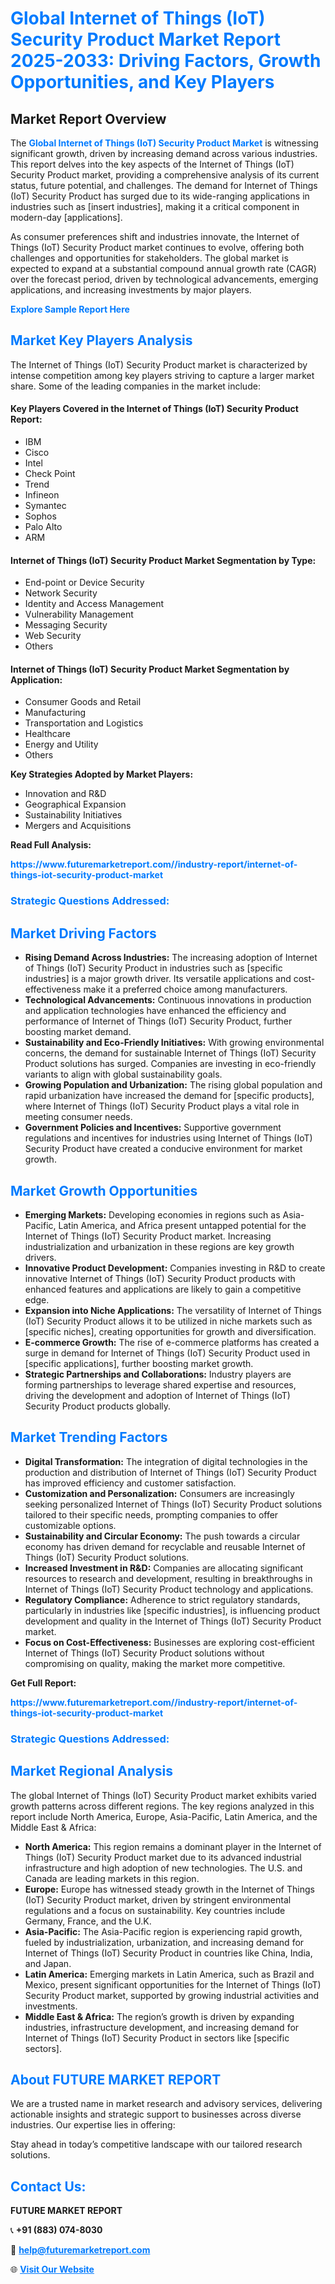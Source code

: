 <h1 style="color: #007BFF;">Global Internet of Things (IoT) Security Product Market Report 2025-2033: Driving Factors, Growth Opportunities, and Key Players</h1>

<section id="overview">
<h2>Market Report Overview</h2>
<p>The <a href="https://www.futuremarketreport.com//industry-report/internet-of-things-iot-security-product-market" style="color: #007BFF; text-decoration: none;"><strong>Global Internet of Things (IoT) Security Product Market</strong></a> is witnessing significant growth, driven by increasing demand across various industries. This report delves into the key aspects of the Internet of Things (IoT) Security Product market, providing a comprehensive analysis of its current status, future potential, and challenges. The demand for Internet of Things (IoT) Security Product has surged due to its wide-ranging applications in industries such as [insert industries], making it a critical component in modern-day [applications].</p>
<p>As consumer preferences shift and industries innovate, the Internet of Things (IoT) Security Product market continues to evolve, offering both challenges and opportunities for stakeholders. The global market is expected to expand at a substantial compound annual growth rate (CAGR) over the forecast period, driven by technological advancements, emerging applications, and increasing investments by major players.</p>
</section>

<section id="overview">
<p><a href="https://www.futuremarketreport.com//request-sample/reportId=54404" style="color: #007BFF; text-decoration: none;"><strong>Explore Sample Report Here</strong></a></p>
</section>

<section id="key-players">
<h2 style="color: #007BFF;">Market Key Players Analysis</h2>
<p>The Internet of Things (IoT) Security Product market is characterized by intense competition among key players striving to capture a larger market share. Some of the leading companies in the market include:</p>
<h4>Key Players Covered in the Internet of Things (IoT) Security Product Report:</h4>
<ul><li>IBM</li><li>Cisco</li><li>Intel</li><li>Check Point</li><li>Trend</li><li>Infineon</li><li>Symantec</li><li>Sophos</li><li>Palo Alto</li><li>ARM</li></ul>
<h4>Internet of Things (IoT) Security Product Market Segmentation by Type:</h4>
<ul><li>End-point or Device Security</li><li>Network Security</li><li>Identity and Access Management</li><li>Vulnerability Management</li><li>Messaging Security</li><li>Web Security</li><li>Others</li></ul>

<h4>Internet of Things (IoT) Security Product Market Segmentation by Application:</h4>
<ul><li>Consumer Goods and Retail</li><li>Manufacturing</li><li>Transportation and Logistics</li><li>Healthcare</li><li>Energy and Utility</li><li>Others</li></ul>
<p><strong>Key Strategies Adopted by Market Players:</strong></p>
<ul>
<li>Innovation and R&D</li>
<li>Geographical Expansion</li>
<li>Sustainability Initiatives</li>
<li>Mergers and Acquisitions</li>
</ul>
</section>

<section>
<p><strong>Read Full Analysis: </strong></p><a href="https://www.futuremarketreport.com//industry-report/internet-of-things-iot-security-product-market" style="color: #007BFF; text-decoration: none;"><strong>https://www.futuremarketreport.com//industry-report/internet-of-things-iot-security-product-market</strong></a>
<h3 style="color: #007BFF;">Strategic Questions Addressed:</h3>
</section>

<section id="driving-factors">
<h2 style="color: #007BFF;">Market Driving Factors</h2>
<ul>
<li><strong>Rising Demand Across Industries:</strong> The increasing adoption of Internet of Things (IoT) Security Product in industries such as [specific industries] is a major growth driver. Its versatile applications and cost-effectiveness make it a preferred choice among manufacturers.</li>
<li><strong>Technological Advancements:</strong> Continuous innovations in production and application technologies have enhanced the efficiency and performance of Internet of Things (IoT) Security Product, further boosting market demand.</li>
<li><strong>Sustainability and Eco-Friendly Initiatives:</strong> With growing environmental concerns, the demand for sustainable Internet of Things (IoT) Security Product solutions has surged. Companies are investing in eco-friendly variants to align with global sustainability goals.</li>
<li><strong>Growing Population and Urbanization:</strong> The rising global population and rapid urbanization have increased the demand for [specific products], where Internet of Things (IoT) Security Product plays a vital role in meeting consumer needs.</li>
<li><strong>Government Policies and Incentives:</strong> Supportive government regulations and incentives for industries using Internet of Things (IoT) Security Product have created a conducive environment for market growth.</li>
</ul>
</section>

<section id="growth-opportunities">
<h2 style="color: #007BFF;">Market Growth Opportunities</h2>
<ul>
<li><strong>Emerging Markets:</strong> Developing economies in regions such as Asia-Pacific, Latin America, and Africa present untapped potential for the Internet of Things (IoT) Security Product market. Increasing industrialization and urbanization in these regions are key growth drivers.</li>
<li><strong>Innovative Product Development:</strong> Companies investing in R&D to create innovative Internet of Things (IoT) Security Product products with enhanced features and applications are likely to gain a competitive edge.</li>
<li><strong>Expansion into Niche Applications:</strong> The versatility of Internet of Things (IoT) Security Product allows it to be utilized in niche markets such as [specific niches], creating opportunities for growth and diversification.</li>
<li><strong>E-commerce Growth:</strong> The rise of e-commerce platforms has created a surge in demand for Internet of Things (IoT) Security Product used in [specific applications], further boosting market growth.</li>
<li><strong>Strategic Partnerships and Collaborations:</strong> Industry players are forming partnerships to leverage shared expertise and resources, driving the development and adoption of Internet of Things (IoT) Security Product products globally.</li>
</ul>
</section>

<section id="trending-factors">
<h2 style="color: #007BFF;">Market Trending Factors</h2>
<ul>
<li><strong>Digital Transformation:</strong> The integration of digital technologies in the production and distribution of Internet of Things (IoT) Security Product has improved efficiency and customer satisfaction.</li>
<li><strong>Customization and Personalization:</strong> Consumers are increasingly seeking personalized Internet of Things (IoT) Security Product solutions tailored to their specific needs, prompting companies to offer customizable options.</li>
<li><strong>Sustainability and Circular Economy:</strong> The push towards a circular economy has driven demand for recyclable and reusable Internet of Things (IoT) Security Product solutions.</li>
<li><strong>Increased Investment in R&D:</strong> Companies are allocating significant resources to research and development, resulting in breakthroughs in Internet of Things (IoT) Security Product technology and applications.</li>
<li><strong>Regulatory Compliance:</strong> Adherence to strict regulatory standards, particularly in industries like [specific industries], is influencing product development and quality in the Internet of Things (IoT) Security Product market.</li>
<li><strong>Focus on Cost-Effectiveness:</strong> Businesses are exploring cost-efficient Internet of Things (IoT) Security Product solutions without compromising on quality, making the market more competitive.</li>
</ul>
</section>

<section>
<p><strong>Get Full Report: </strong></p><a href="https://www.futuremarketreport.com//industry-report/internet-of-things-iot-security-product-market" style="color: #007BFF; text-decoration: none;"><strong>https://www.futuremarketreport.com//industry-report/internet-of-things-iot-security-product-market</strong></a>
<h3 style="color: #007BFF;">Strategic Questions Addressed:</h3>
</section>


<section id="regional-analysis">
<h2 style="color: #007BFF;">Market Regional Analysis</h2>
<p>The global Internet of Things (IoT) Security Product market exhibits varied growth patterns across different regions. The key regions analyzed in this report include North America, Europe, Asia-Pacific, Latin America, and the Middle East & Africa:</p>
<ul>
<li><strong>North America:</strong> This region remains a dominant player in the Internet of Things (IoT) Security Product market due to its advanced industrial infrastructure and high adoption of new technologies. The U.S. and Canada are leading markets in this region.</li>
<li><strong>Europe:</strong> Europe has witnessed steady growth in the Internet of Things (IoT) Security Product market, driven by stringent environmental regulations and a focus on sustainability. Key countries include Germany, France, and the U.K.</li>
<li><strong>Asia-Pacific:</strong> The Asia-Pacific region is experiencing rapid growth, fueled by industrialization, urbanization, and increasing demand for Internet of Things (IoT) Security Product in countries like China, India, and Japan.</li>
<li><strong>Latin America:</strong> Emerging markets in Latin America, such as Brazil and Mexico, present significant opportunities for the Internet of Things (IoT) Security Product market, supported by growing industrial activities and investments.</li>
<li><strong>Middle East & Africa:</strong> The region’s growth is driven by expanding industries, infrastructure development, and increasing demand for Internet of Things (IoT) Security Product in sectors like [specific sectors].</li>
</ul>
</section>

<footer>
<h2 style="color: #007BFF;">About FUTURE MARKET REPORT</h2>
<p>We are a trusted name in market research and advisory services, delivering actionable insights and strategic support to businesses across diverse industries. Our expertise lies in offering:</p>

<p>Stay ahead in today’s competitive landscape with our tailored research solutions.</p>

<h2 style="color: #007BFF;">Contact Us:</h2>
<p><strong>FUTURE MARKET REPORT</strong></p>
<p>📞 <strong>+91 (883) 074-8030</strong></p>
<p>📧 <strong><a href="mailto:help@futuremarketreport.com" style="color: #007BFF;">help@futuremarketreport.com</a></strong></p>
<p>🌐 <strong><a href="https://www.futuremarketreport.com/" style="color: #007BFF;">Visit Our Website</a></strong></p>
</footer>